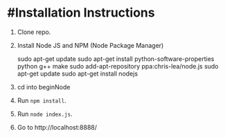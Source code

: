 #Installation Instructions
==========================

1. Clone repo.
2. Install Node JS and NPM (Node Package Manager)


    sudo apt-get update
    sudo apt-get install python-software-properties python g++ make
    sudo add-apt-repository ppa:chris-lea/node.js
    sudo apt-get update
    sudo apt-get install nodejs   
    
3. cd into beginNode
4. Run `npm install`.
5. Run `node index.js`.
6. Go to http://localhost:8888/
